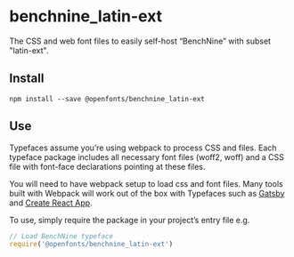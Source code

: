 
# benchnine_latin-ext

The CSS and web font files to easily self-host “BenchNine” with subset "latin-ext".

## Install

`npm install --save @openfonts/benchnine_latin-ext`

## Use

Typefaces assume you’re using webpack to process CSS and files. Each typeface
package includes all necessary font files (woff2, woff) and a CSS file with
font-face declarations pointing at these files.

You will need to have webpack setup to load css and font files. Many tools built
with Webpack will work out of the box with Typefaces such as [Gatsby](https://github.com/gatsbyjs/gatsby)
and [Create React App](https://github.com/facebookincubator/create-react-app).

To use, simply require the package in your project’s entry file e.g.

```javascript
// Load BenchNine typeface
require('@openfonts/benchnine_latin-ext')
```
